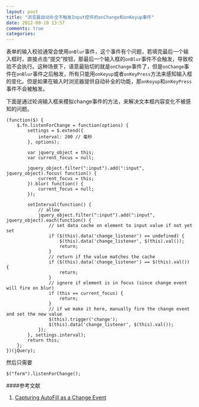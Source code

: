 ```yaml
---
layout: post
title: "浏览器自动补全不触发Input控件的onChange和onKeyup事件"
date: 2012-09-10 13:57
comments: true
categories: 
---
```

表单的输入校验通常会使用`onBlur`事件，这个事件有个问题，若填完最后一个输入框时，直接点击“提交”按钮，那最后一个输入框的`onBlur`事件不会触发，导致校验不会执行。这种场景下，语意最贴切的就是`onChange`事件了，但是`onChange`事件在`onBlur`事件之后触发，所有只能用`onKeyup`或者`onKeyPress`方法来感知输入框的变化。但是如果在输入时浏览器提供自动补全的功能，那`onKeyup`和`onKeyPress`事件不会被触发。

<!-- more -->

下面是通过轮询输入框来模拟change事件的方法，来解决文本框内容变化不被感知的问题。

	(function($) {
    	$.fn.listenForChange = function(options) {
        	settings = $.extend({
            	interval: 200 // 毫秒
        	}, options);

        	var jquery_object = this;
        	var current_focus = null;

        	jquery_object.filter(":input").add(":input", jquery_object).focus( function() {
            	current_focus = this;
        	}).blur( function() {
            	current_focus = null;
        	});

        	setInterval(function() {
            	// allow
            	jquery_object.filter(":input").add(":input", jquery_object).each(function() {
                	// set data cache on element to input value if not yet set
                	if ($(this).data('change_listener') == undefined) {
                    	$(this).data('change_listener', $(this).val());
                    	return;
                	}
                	// return if the value matches the cache
                	if ($(this).data('change_listener') == $(this).val()) {
                    	return;
                	}
                	// ignore if element is in focus (since change event will fire on blur)
                	if (this == current_focus) {
                    	return;
                	}
                	// if we make it here, manually fire the change event and set the new value
                	$(this).trigger('change');
                	$(this).data('change_listener', $(this).val());
            	});
        	}, settings.interval);
        	return this;
    	};
	})(jQuery);
	
然后只需要

	$("form").listenForChange();

####参考文献
1. [Capturing AutoFill as a Change Event](http://furrybrains.com/2009/01/02/capturing-autofill-as-a-change-event/)